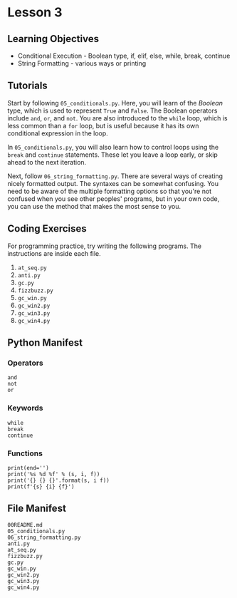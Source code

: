 Lesson 3
========

## Learning Objectives ##

* Conditional Execution - Boolean type, if, elif, else, while, break, continue
* String Formatting - various ways or printing

## Tutorials ##

Start by following `05_conditionals.py`. Here, you will learn of the
*Boolean* type, which is used to represent `True` and `False`. The
Boolean operators include `and`, `or`, and `not`. You are also
introduced to the `while` loop, which is less common than a `for` loop,
but is useful because it has its own conditional expression in the loop.

In `05_conditionals.py`, you will also learn how to control loops using
the `break` and `continue` statements. These let you leave a loop early,
or skip ahead to the next iteration.

Next, follow `06_string_formatting.py`. There are several ways of
creating nicely formatted output. The syntaxes can be somewhat
confusing. You need to be aware of the multiple formatting options so
that you're not confused when you see other peoples' programs, but in
your own code, you can use the method that makes the most sense to you.

## Coding Exercises ##

For programming practice, try writing the following programs. The
instructions are inside each file.

1. `at_seq.py`
2. `anti.py`
3. `gc.py`
4. `fizzbuzz.py`
5. `gc_win.py`
6. `gc_win2.py`
7. `gc_win3.py`
8. `gc_win4.py`

## Python Manifest ##

### Operators

	and
	not
	or

### Keywords

	while
	break
	continue

### Functions

	print(end='')
	print('%s %d %f' % (s, i, f))
	print('{} {} {}'.format(s, i f))
	print(f'{s} {i} {f}')
	

## File Manifest ##

	00README.md
	05_conditionals.py
	06_string_formatting.py
	anti.py
	at_seq.py
	fizzbuzz.py
	gc.py
	gc_win.py
	gc_win2.py
	gc_win3.py
	gc_win4.py
